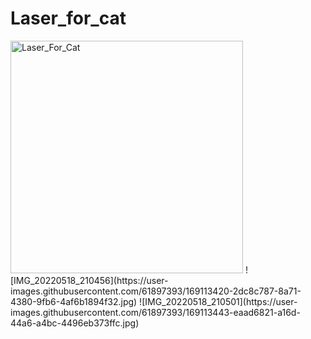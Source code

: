 # Laser_for_cat

<img width="372" alt="Laser_For_Cat" src="https://user-images.githubusercontent.com/61897393/169114587-1a7e5fc6-ca31-42e4-93e9-a6f50503b8fc.png">
![IMG_20220518_210456](https://user-images.githubusercontent.com/61897393/169113420-2dc8c787-8a71-4380-9fb6-4af6b1894f32.jpg)
![IMG_20220518_210501](https://user-images.githubusercontent.com/61897393/169113443-eaad6821-a16d-44a6-a4bc-4496eb373ffc.jpg)
